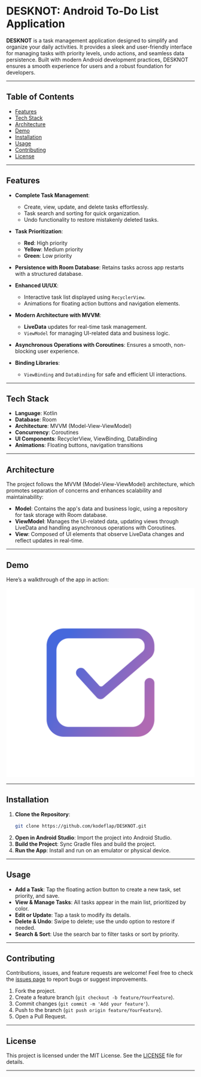 # DESKNOT: Android To-Do List Application

**DESKNOT** is a task management application designed to simplify and organize your daily activities. It provides a sleek and user-friendly interface for managing tasks with priority levels, undo actions, and seamless data persistence. Built with modern Android development practices, DESKNOT ensures a smooth experience for users and a robust foundation for developers.

---

## Table of Contents
- [Features](#features)
- [Tech Stack](#tech-stack)
- [Architecture](#architecture)
- [Demo](#demo)
- [Installation](#installation)
- [Usage](#usage)
- [Contributing](#contributing)
- [License](#license)

---

## Features

- **Complete Task Management**:
  - Create, view, update, and delete tasks effortlessly.
  - Task search and sorting for quick organization.
  - Undo functionality to restore mistakenly deleted tasks.
  
- **Task Prioritization**:
  - **Red**: High priority
  - **Yellow**: Medium priority
  - **Green**: Low priority

- **Persistence with Room Database**: Retains tasks across app restarts with a structured database.

- **Enhanced UI/UX**:
  - Interactive task list displayed using `RecyclerView`.
  - Animations for floating action buttons and navigation elements.
  
- **Modern Architecture with MVVM**:
  - **LiveData** updates for real-time task management.
  - `ViewModel` for managing UI-related data and business logic.

- **Asynchronous Operations with Coroutines**: Ensures a smooth, non-blocking user experience.

- **Binding Libraries**:
  - `ViewBinding` and `DataBinding` for safe and efficient UI interactions.

---

## Tech Stack
- **Language**: Kotlin
- **Database**: Room
- **Architecture**: MVVM (Model-View-ViewModel)
- **Concurrency**: Coroutines
- **UI Components**: RecyclerView, ViewBinding, DataBinding
- **Animations**: Floating buttons, navigation transitions

---

## Architecture
The project follows the MVVM (Model-View-ViewModel) architecture, which promotes separation of concerns and enhances scalability and maintainability:

- **Model**: Contains the app's data and business logic, using a repository for task storage with Room database.
- **ViewModel**: Manages the UI-related data, updating views through LiveData and handling asynchronous operations with Coroutines.
- **View**: Composed of UI elements that observe LiveData changes and reflect updates in real-time.

---

## Demo
Here’s a walkthrough of the app in action:

[![Watch the Video](https://github.com/kodeflap/DESKNOT/blob/master/app/src/main/ic_launcher-playstore.png)](https://github.com/kodeflap/DESKNOT/raw/master/VID_20241030095815.mp4)

---

## Installation

1. **Clone the Repository**:
   ```bash
   git clone https://github.com/kodeflap/DESKNOT.git
   ```
2. **Open in Android Studio**: Import the project into Android Studio.
3. **Build the Project**: Sync Gradle files and build the project.
4. **Run the App**: Install and run on an emulator or physical device.

---

## Usage

- **Add a Task**: Tap the floating action button to create a new task, set priority, and save.
- **View & Manage Tasks**: All tasks appear in the main list, prioritized by color.
- **Edit or Update**: Tap a task to modify its details.
- **Delete & Undo**: Swipe to delete; use the undo option to restore if needed.
- **Search & Sort**: Use the search bar to filter tasks or sort by priority.

---

## Contributing
Contributions, issues, and feature requests are welcome! Feel free to check the [issues page](https://github.com/kodeflap/DESKNOT/issues) to report bugs or suggest improvements.

1. Fork the project.
2. Create a feature branch (`git checkout -b feature/YourFeature`).
3. Commit changes (`git commit -m 'Add your feature'`).
4. Push to the branch (`git push origin feature/YourFeature`).
5. Open a Pull Request.

---

## License
This project is licensed under the MIT License. See the [LICENSE](LICENSE) file for details.

---

